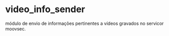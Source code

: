 # video_info_sender
módulo de envio de informações pertinentes a vídeos gravados no servicor moovsec.
